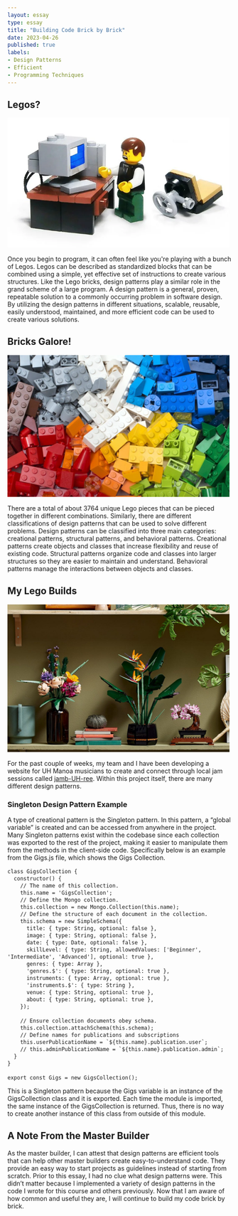 ```yaml
---
layout: essay
type: essay
title: "Building Code Brick by Brick"
date: 2023-04-26
published: true
labels:
- Design Patterns
- Efficient
- Programming Techniques
---
```

## Legos?

<div class="text-center p-4">
  <img width="500px" class="img-thumbnail" src="../img/lego.jpg" >
</div>

Once you begin to program, it can often feel like you're playing with a bunch of Legos. Legos can be described as standardized blocks that can be combined using a simple, yet effective set of instructions to create various structures. Like the Lego bricks, design patterns play a similar role in the grand scheme of a large program. A design pattern is a general, proven, repeatable solution to a commonly occurring problem in software design. By utilizing the design patterns in different situations, scalable, reusable, easily understood, maintained, and more efficient code can be used to create various solutions.

## Bricks Galore!

<div class="text-center p-4">
  <img width="500px" class="img-thumbnail" src="../img/diff-lego.jpg" >
</div>

There are a total of about 3764 unique Lego pieces that can be pieced together in different combinations. Similarly, there are different classifications of design patterns that can be used to solve different problems. Design patterns can be classified into three main categories: creational patterns, structural patterns, and behavioral patterns. Creational patterns create objects and classes that increase flexibility and reuse of existing code. Structural patterns organize code and classes into larger structures so they are easier to maintain and understand. Behavioral patterns manage the interactions between objects and classes.

## My Lego Builds

<div class="text-center p-4">
  <img width="500px" class="img-thumbnail" src="../img/lego-build.jpg" >
</div>

For the past couple of weeks, my team and I have been developing a website for UH Manoa musicians to create and connect through local jam sessions called [jamb-UH-ree](https://github.com/jamb-uh-ree). Within this project itself, there are many different design patterns.

### Singleton Design Pattern Example
A type of creational pattern is the Singleton pattern. In this pattern, a “global variable” is created and can be accessed from anywhere in the project. Many Singleton patterns exist within the codebase since each collection was exported to the rest of the project, making it easier to manipulate them from the methods in the client-side code. Specifically below is an example from the Gigs.js file, which shows the Gigs Collection.
```
class GigsCollection {
  constructor() {
    // The name of this collection.
    this.name = 'GigsCollection';
    // Define the Mongo collection.
    this.collection = new Mongo.Collection(this.name);
    // Define the structure of each document in the collection.
    this.schema = new SimpleSchema({
      title: { type: String, optional: false },
      image: { type: String, optional: false },
      date: { type: Date, optional: false },
      skillLevel: { type: String, allowedValues: ['Beginner', 'Intermediate', 'Advanced'], optional: true },
      genres: { type: Array },
      'genres.$': { type: String, optional: true },
      instruments: { type: Array, optional: true },
      'instruments.$': { type: String },
      venue: { type: String, optional: true },
      about: { type: String, optional: true },
    });

    // Ensure collection documents obey schema.
    this.collection.attachSchema(this.schema);
    // Define names for publications and subscriptions
    this.userPublicationName = `${this.name}.publication.user`;
    // this.adminPublicationName = `${this.name}.publication.admin`;
  }
}

export const Gigs = new GigsCollection();
```
This is a Singleton pattern because the Gigs variable is an instance of the GigsCollection class and it is exported. Each time the module is imported, the same instance of the GigsCollection is returned. Thus, there is no way to create another instance of this class from outside of this module. 

## A Note From the Master Builder
As the master builder, I can attest that design patterns are efficient tools that can help other master builders create easy-to-understand code. They provide an easy way to start projects as guidelines instead of starting from scratch. Prior to this essay, I had no clue what design patterns were. This didn’t matter because I implemented a variety of design patterns in the code I wrote for this course and others previously. Now that I am aware of how common and useful they are, I will continue to build my code brick by brick.




